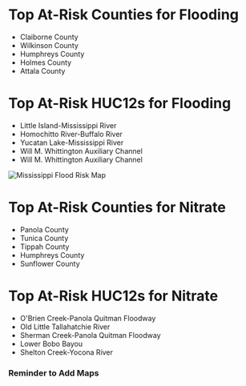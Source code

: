 # Top At-Risk Counties for Flooding
  - Claiborne County
  - Wilkinson County
  - Humphreys County
  - Holmes County
  - Attala County

# Top At-Risk HUC12s for Flooding
  - Little Island-Mississippi River
  - Homochitto River-Buffalo River
  - Yucatan Lake-Mississippi River
  - Will M. Whittington Auxiliary Channel
  - Will M. Whittington Auxiliary Channel

  ![Mississippi Flood Risk Map](https://github.com/Danavh697/Top-5-vulnerable-countiesorHUC12-in-each-state/blob/4ee63147b3896e1ae8cb6fc03a4fb7c115568d8c/Maps/Mississippi_Flooding.png)

# Top At-Risk Counties for Nitrate
  - Panola County
  - Tunica County
  - Tippah County
  - Humphreys County
  - Sunflower County

# Top At-Risk HUC12s for Nitrate
  - O'Brien Creek-Panola Quitman Floodway
  - Old Little Tallahatchie River
  - Sherman Creek-Panola Quitman Floodway
  - Lower Bobo Bayou
  - Shelton Creek-Yocona River

### Reminder to Add Maps
